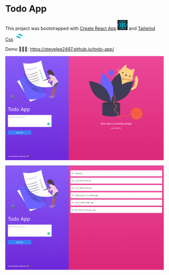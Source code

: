 # Todo App

This project was bootstrapped with [Create React App](https://github.com/facebook/create-react-app) <img src="https://github.com/stevelee2497/todo-app/blob/master/screenshots/react-icon.png" width="32" height="32"> and [Tailwind Css](https://tailwindcss.com/) <img src="https://github.com/stevelee2497/todo-app/blob/master/screenshots/tailwind.png" width="32" height="32">

Demo 🚀🚀🚀: https://stevelee2497.github.io/todo-app/

![blank page](https://github.com/stevelee2497/todo-app/blob/master/screenshots/sc_01.png?raw=true)

![blank page](https://github.com/stevelee2497/todo-app/blob/master/screenshots/sc_02.png?raw=true)
